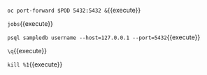 ``oc port-forward $POD 5432:5432 &``{{execute}}

``jobs``{{execute}}

``psql sampledb username --host=127.0.0.1 --port=5432``{{execute}}

``\q``{{execute}}

``kill %1``{{execute}}
